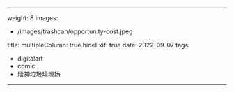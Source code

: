 

---
weight: 8
images:
- /images/trashcan/opportunity-cost.jpeg

title:
multipleColumn: true
hideExif: true
date: 2022-09-07
tags:
- digitalart
- comic
- 精神垃圾填埋场
---

